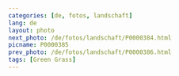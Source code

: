 ```yaml
---
categories: [de, fotos, landschaft]
lang: de
layout: photo
next_photo: /de/fotos/landschaft/P0000384.html
picname: P0000385
prev_photo: /de/fotos/landschaft/P0000386.html
tags: [Green Grass]
---
```

